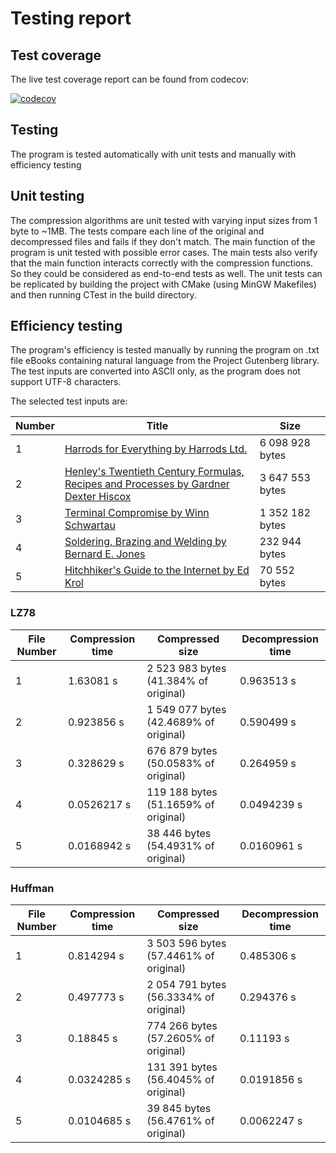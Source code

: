 # Testing report

## Test coverage

The live test coverage report can be found from codecov:

[![codecov](https://codecov.io/github/oskarruo/tiralabra/graph/badge.svg?token=XWZXH8K9VF)](https://codecov.io/github/oskarruo/tiralabra)

## Testing

The program is tested automatically with unit tests and manually with efficiency testing

## Unit testing

The compression algorithms are unit tested with varying input sizes from 1 byte to ~1MB. 
The tests compare each line of the original and decompressed files and fails if they don't match.
The main function of the program is unit tested with possible error cases.
The main tests also verify that the main function interacts correctly with the compression functions.
So they could be considered as end-to-end tests as well. 
The unit tests can be replicated by building the project with CMake (using MinGW Makefiles) and then running CTest in the build directory.

## Efficiency testing

The program's efficiency is tested manually by running the program on .txt file eBooks containing natural language from the Project Gutenberg library.
The test inputs are converted into ASCII only, as the program does not support UTF-8 characters.

The selected test inputs are:

| Number | Title | Size |
|---- | ----- | ------------- |
| 1 | [Harrods for Everything by Harrods Ltd.](https://www.gutenberg.org/ebooks/61985)  | 6 098 928 bytes |
| 2 | [Henley's Twentieth Century Formulas, Recipes and Processes by Gardner Dexter Hiscox](https://www.gutenberg.org/ebooks/53143) | 3 647 553 bytes |
| 3 | [Terminal Compromise by Winn Schwartau](https://www.gutenberg.org/ebooks/79)  | 1 352 182 bytes  |
| 4 | [Soldering, Brazing and Welding by Bernard E. Jones](https://www.gutenberg.org/ebooks/52074) | 232 944 bytes |
| 5 | [Hitchhiker's Guide to the Internet by Ed Krol](https://www.gutenberg.org/ebooks/39) | 70 552 bytes |

### LZ78

| File Number | Compression time | Compressed size | Decompression time |
|---- | ----- | ------------- | ---- |
| 1 | 1.63081 s | 2 523 983 bytes (41.384% of original) | 0.963513 s |
| 2 | 0.923856 s | 1 549 077 bytes (42.4689% of original) | 0.590499 s |
| 3 | 0.328629 s | 676 879 bytes (50.0583% of original)  | 0.264959 s |
| 4 | 0.0526217 s | 119 188 bytes (51.1659% of original) | 0.0494239 s |
| 5 | 0.0168942 s | 38 446 bytes (54.4931% of original) | 0.0160961 s |

### Huffman

| File Number | Compression time | Compressed size | Decompression time |
|---- | ----- | ------------- | ---- |
| 1 | 0.814294 s | 3 503 596 bytes (57.4461% of original) | 0.485306 s |
| 2 | 0.497773 s | 2 054 791 bytes (56.3334% of original) | 0.294376 s |
| 3 | 0.18845 s | 774 266 bytes (57.2605% of original) | 0.11193 s |
| 4 | 0.0324285 s | 131 391 bytes (56.4045% of original) | 0.0191856 s |
| 5 | 0.0104685 s | 39 845 bytes (56.4761% of original) | 0.0062247 s |